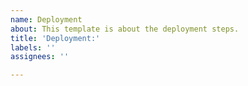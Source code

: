 ```yaml
---
name: Deployment
about: This template is about the deployment steps.
title: 'Deployment:'
labels: ''
assignees: ''

---
```



